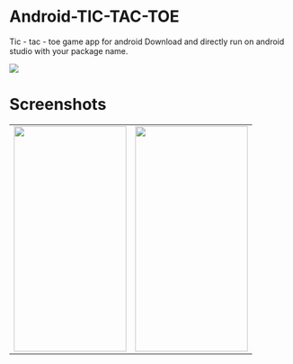# Android-TIC-TAC-TOE
Tic - tac - toe game app for android
Download and directly run on android studio with your package name.

<img src="https://forthebadge.com/images/badges/made-with-java.svg"/>

# Screenshots

 






<table>
  <tr>
    <td valign="top"><img src="https://user-images.githubusercontent.com/42294323/81330895-64599580-90be-11ea-886e-6eb5c6f76031.jpeg"  width="200" height="400"></td>
    <td valign="top"><img src="https://user-images.githubusercontent.com/42294323/81330773-3aa06e80-90be-11ea-8c23-49554d9b8d12.jpeg"  width="200" height="400"></td>
 
 </tr>
 </table>
